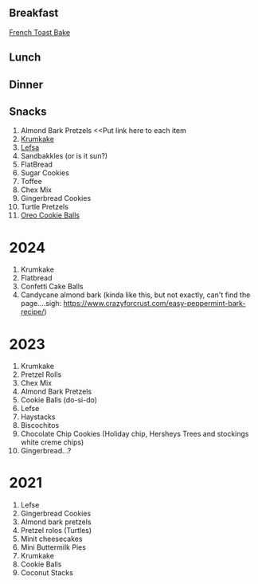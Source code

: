## Breakfast ##
[French Toast Bake](https://github.com/onaclov2000/Recipes/blob/master/FrenchToastBake.md)

## Lunch ##

## Dinner ##

## Snacks ##
1. Almond Bark Pretzels
<<Put link here to each item
2. [Krumkake](https://github.com/onaclov2000/Recipes/blob/master/Krumkaka.md)
3. [Lefsa](https://github.com/onaclov2000/Recipes/blob/master/Lefsa.md)
4. Sandbakkles (or is it sun?)
5. FlatBread
6. Sugar Cookies
7. Toffee
8. Chex Mix
9. Gingerbread Cookies
10. Turtle Pretzels
11. [Oreo Cookie Balls](http://www.snackworks.com/recipe/oreo-cookie-balls-126799.aspx)


# 2024
1. Krumkake
2. Flatbread
3. Confetti Cake Balls
4. Candycane almond bark (kinda like this, but not exactly, can't find the page....sigh: https://www.crazyforcrust.com/easy-peppermint-bark-recipe/)



# 2023
1. Krumkake
2. Pretzel Rolls
3. Chex Mix
4. Almond Bark Pretzels
5. Cookie Balls (do-si-do)
6. Lefse
7. Haystacks
8. Biscochitos
9. Chocolate Chip Cookies (Holiday chip, Hersheys Trees and stockings white creme chips)
10. Gingerbread...? 


# 2021
1. Lefse
2. Gingerbread Cookies
3. Almond bark pretzels
4. Pretzel rolos (Turtles)
5. Minit cheesecakes
6. Mini Buttermilk Pies
7. Krumkake
8. Cookie Balls
9. Coconut Stacks

